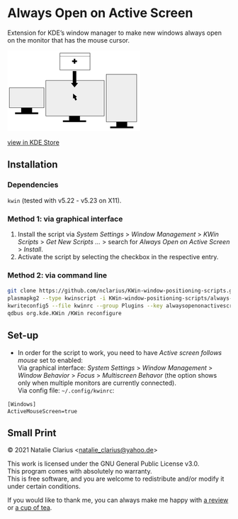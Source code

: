 # Always Open on Active Screen

Extension for KDE’s window manager to make new windows always open on the monitor that has the mouse cursor.

![icon](img/icon_small.png)

[view in KDE Store](https://store.kde.org/p/1617640)



## Installation

### Dependencies

`kwin` (tested with v5.22 - v5.23 on X11).

### Method 1: via graphical interface

1. Install the script via *System Settings* > *Window Management* > *KWin Scripts* > *Get New Scripts …* > search for *Always Open on Active Screen* > *Install*.
2. Activate the script by selecting the checkbox in the respective entry.

### Method 2: via command line

```bash
git clone https://github.com/nclarius/KWin-window-positioning-scripts.git
plasmapkg2 --type kwinscript -i KWin-window-positioning-scripts/always-open-on-active-screen
kwriteconfig5 --file kwinrc --group Plugins --key alwaysopenonactivescreenEnabled true
qdbus org.kde.KWin /KWin reconfigure
```



## Set-up

- In order for the script to work, you need to have *Active screen follows mouse* set to enabled:  
Via graphical interface: *System Settings* > *Window Management* > *Window Behavior* > *Focus* > *Multiscreen Behavor* (the option shows only when multiple monitors are currently connected).  
Via config file: `~/.config/kwinrc`: 
```
[Windows]
ActiveMouseScreen=true
```



## Small Print

© 2021 Natalie Clarius \<natalie_clarius@yahoo.de\>

This work is licensed under the GNU General Public License v3.0.  
This program comes with absolutely no warranty.  
This is free software, and you are welcome to redistribute and/or modify it under certain conditions.  

If you would like to thank me, you can always make me happy with [a review](https://store.kde.org/p/1617640) or [a cup of tea](https://www.buymeacoffee.com/nclarius).


